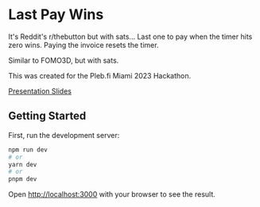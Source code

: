 # Last Pay Wins

It's Reddit's r/thebutton but with sats... Last one to pay when the timer hits zero wins. Paying the invoice resets the timer.

Similar to FOMO3D, but with sats.

This was created for the Pleb.fi Miami 2023 Hackathon.

[Presentation Slides](https://docs.google.com/presentation/d/1rNPx0gq0AM3POatVUBg6GxFhaPfbwdVd90RbEe_wu4I/edit?usp=sharing)

## Getting Started

First, run the development server:

```bash
npm run dev
# or
yarn dev
# or
pnpm dev
```

Open [http://localhost:3000](http://localhost:3000) with your browser to see the result.